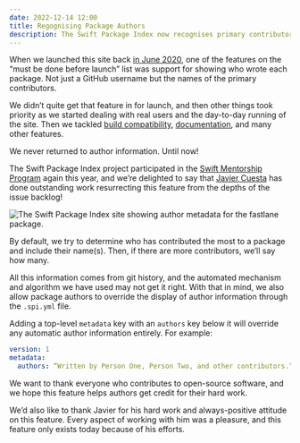 ```yaml
---
date: 2022-12-14 12:00
title: Regognising Package Authors
description: The Swift Package Index now recognises primary contributors to open-source Swift packages by including author information alongside package metadata. Thank you to everyone who contributes to open-source Swift software!
---
```


When we launched this site back [in June 2020](https://iosdevweekly.com/issues/460#start), one of the features on the “must be done before launch” list was support for showing who wrote each package. Not just a GitHub username but the names of the primary contributors.

We didn’t quite get that feature in for launch, and then other things took priority as we started dealing with real users and the day-to-day running of the site. Then we tackled [build compatibility](https://blog.swiftpackageindex.com/posts/launching-language-and-platform-package-compatibility/), [documentation](https://blog.swiftpackageindex.com/posts/versioned-docc-documentation/), and many other features.

We never returned to author information. Until now!

The Swift Package Index project participated in the [Swift Mentorship Program](https://www.swift.org/mentorship/) again this year, and we’re delighted to say that [Javier Cuesta](https://github.com/jcubit) has done outstanding work resurrecting this feature from the depths of the issue backlog!

<picture class="shadow">
  <source srcset="/images/author-metadata~dark.png" media="(prefers-color-scheme: dark)">
  <img src="/images/author-metadata~light.png" alt="The Swift Package Index site showing author metadata for the fastlane package.">
</picture>

By default, we try to determine who has contributed the most to a package and include their name(s). Then, if there are more contributors, we’ll say how many.

All this information comes from git history, and the automated mechanism and algorithm we have used may not get it right. With that in mind, we also allow package authors to override the display of author information through the `.spi.yml` file.

Adding a top-level `metadata` key with an `authors` key below it will override any automatic author information entirely. For example:

```yml
version: 1
metadata:
  authors: “Written by Person One, Person Two, and other contributors.”
```

We want to thank everyone who contributes to open-source software, and we hope this feature helps authors get credit for their hard work.

We’d also like to thank Javier for his hard work and always-positive attitude on this feature. Every aspect of working with him was a pleasure, and this feature only exists today because of his efforts.

